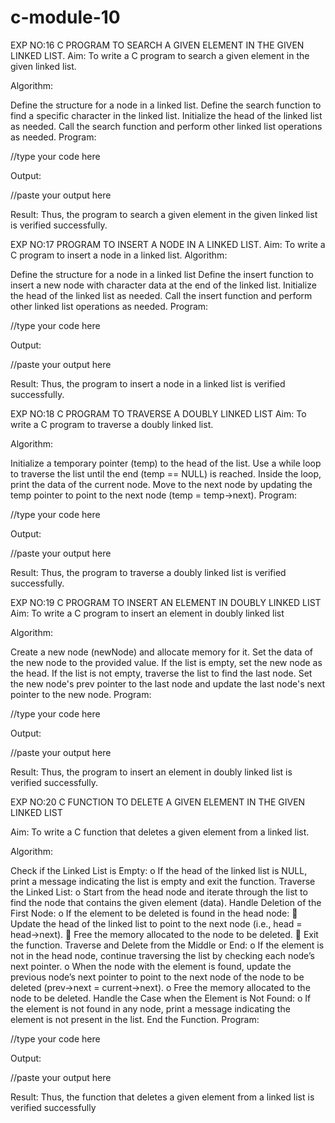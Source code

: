 # c-module-10
EXP NO:16 C PROGRAM TO SEARCH A GIVEN ELEMENT IN THE GIVEN LINKED LIST. Aim: To write a C program to search a given element in the given linked list.

Algorithm:

Define the structure for a node in a linked list.
Define the search function to find a specific character in the linked list.
Initialize the head of the linked list as needed.
Call the search function and perform other linked list operations as needed.
Program:

//type your code here

Output:

//paste your output here

Result: Thus, the program to search a given element in the given linked list is verified successfully.

EXP NO:17 PROGRAM TO INSERT A NODE IN A LINKED LIST. Aim: To write a C program to insert a node in a linked list. Algorithm:

Define the structure for a node in a linked list
Define the insert function to insert a new node with character data at the end of the linked list.
Initialize the head of the linked list as needed.
Call the insert function and perform other linked list operations as needed.
Program:

//type your code here

Output:

//paste your output here

Result: Thus, the program to insert a node in a linked list is verified successfully.

EXP NO:18 C PROGRAM TO TRAVERSE A DOUBLY LINKED LIST Aim: To write a C program to traverse a doubly linked list.

Algorithm:

Initialize a temporary pointer (temp) to the head of the list.
Use a while loop to traverse the list until the end (temp == NULL) is reached.
Inside the loop, print the data of the current node.
Move to the next node by updating the temp pointer to point to the next node (temp = temp->next).
Program:

//type your code here

Output:

//paste your output here

Result: Thus, the program to traverse a doubly linked list is verified successfully.

EXP NO:19 C PROGRAM TO INSERT AN ELEMENT IN DOUBLY LINKED LIST Aim: To write a C program to insert an element in doubly linked list

Algorithm:

Create a new node (newNode) and allocate memory for it.
Set the data of the new node to the provided value.
If the list is empty, set the new node as the head.
If the list is not empty, traverse the list to find the last node.
Set the new node's prev pointer to the last node and update the last node's next pointer to the new node.
Program:

//type your code here

Output:

//paste your output here

Result: Thus, the program to insert an element in doubly linked list is verified successfully.

EXP NO:20 C FUNCTION TO DELETE A GIVEN ELEMENT IN THE GIVEN LINKED LIST

Aim: To write a C function that deletes a given element from a linked list.

Algorithm:

Check if the Linked List is Empty: o If the head of the linked list is NULL, print a message indicating the list is empty and exit the function.
Traverse the Linked List: o Start from the head node and iterate through the list to find the node that contains the given element (data).
Handle Deletion of the First Node: o If the element to be deleted is found in the head node:  Update the head of the linked list to point to the next node (i.e., head = head->next).  Free the memory allocated to the node to be deleted.  Exit the function.
Traverse and Delete from the Middle or End: o If the element is not in the head node, continue traversing the list by checking each node’s next pointer. o When the node with the element is found, update the previous node’s next pointer to point to the next node of the node to be deleted (prev->next = current->next). o Free the memory allocated to the node to be deleted.
Handle the Case when the Element is Not Found: o If the element is not found in any node, print a message indicating the element is not present in the list.
End the Function.
Program:

//type your code here

Output:

//paste your output here

Result: Thus, the function that deletes a given element from a linked list is verified successfully
